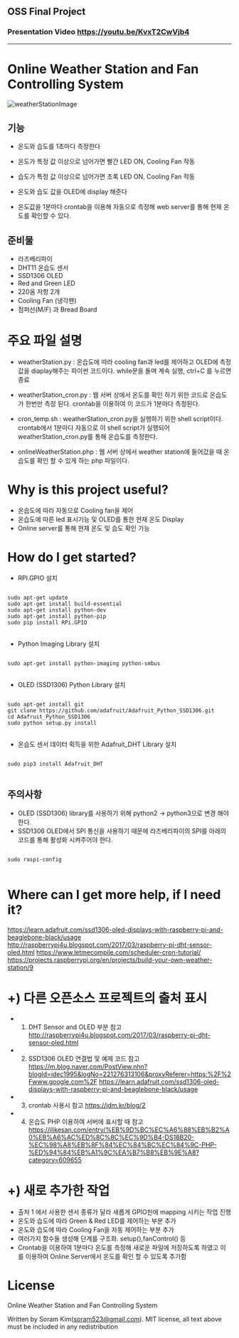 ## OSS Final Project 
### Presentation Video <https://youtu.be/KvxT2CwVjb4>
---------------------------
# Online Weather Station and Fan Controlling System
![weatherStationImage](https://user-images.githubusercontent.com/50056220/84561943-713b6a00-ad8b-11ea-826b-53b9a34c7698.jpg)
## 기능
* 온도와 습도를 1초마다 측정한다 
* 온도가 특정 값 이상으로 넘어가면 빨간 LED ON, Cooling Fan 작동
* 습도가 특정 값 이상으로 넘어가면 초록 LED ON, Cooling Fan 작동
* 온도와 습도 값을 OLED에 display 해준다

* 온도값을 1분마다 crontab을 이용해 자동으로 측정해 web server를 통해 현재 온도를 확인할 수 있다. 

## 준비물
* 라즈베리파이
* DHT11 온습도 센서
* SSD1306 OLED
* Red and Green LED
* 220옴 저항 2개
* Cooling Fan (냉각팬)
* 점퍼선(M/F) 과 Bread Board

# 주요 파일 설명
* weatherStation.py : 온습도에 따라 cooling fan과 led를 제어하고 OLED에 측정 값을 diaplay해주는 파이썬 코드이다. while문을 돌며 계속 실행, ctrl+C 를 누르면 종료 

* weatherStation_cron.py : 웹 서버 상에서 온도를 확인 하기 위한 코드로 온습도가 한번만 측정 된다. crontab을 이용하여 이 코드가 1분마다 측정된다.

* cron_temp.sh : weatherStation_cron.py을 실행하기 위한 shell script이다. crontab에서 1분마다 자동으로 이 shell script가 실행되어 weatherStation_cron.py를 통해 온습도를 측정한다.

* onlineWeatherStation.php : 웹 서버 상에서 weather station에 들어갔을 때 온습도를 확인 할 수 있게 하는 php 파일이다.

# Why is this project useful?
* 온습도에 따라 자동으로 Cooling fan을 제어
* 온습도에 따른 led 표시기능 및 OLED를 통한 현재 온도 Display
* Online server를 통해 현재 온도 및 습도 확인 가능

# How do I get started?
*   RPI.GPIO 설치 
<pre>
<code>
sudo apt-get update
sudo apt-get install build-essential
sudo apt-get install python-dev
sudo apt-get install python-pip
sudo pip install RPi.GPIO
</code>
</pre>

* Python Imaging Library 설치
<pre>
<code>
sudo apt-get install python-imaging python-smbus
</code>
</pre>

* OLED (SSD1306) Python Library 설치
<pre>
<code>
sudo apt-get install git
git clone https://github.com/adafruit/Adafruit_Python_SSD1306.git
cd Adafruit_Python_SSD1306
sudo python setup.py install
</code>
</pre>

* 온습도 센서 데이터 획득을 위한 Adafruit_DHT Library 설치
<pre>
<code>
sudo pip3 install Adafruit_DHT
</code>
</pre>

## 주의사항
* OLED (SSD1306) library를 사용하기 위해 python2 -> python3으로 변경 해야한다.
* SSD1306 OLED에서 SPI 통신을 사용하기 때문에 라즈베리파이의 SPI를 아래의 코드를 통해 활성화 시켜주어야 한다.
<pre>
<code>
sudo raspi-config
</code>
</pre>

# Where can I get more help, if I need it?
<https://learn.adafruit.com/ssd1306-oled-displays-with-raspberry-pi-and-beaglebone-black/usage>
http://raspberrypi4u.blogspot.com/2017/03/raspberry-pi-dht-sensor-oled.html
https://www.letmecompile.com/scheduler-cron-tutorial/
https://projects.raspberrypi.org/en/projects/build-your-own-weather-station/9



# +) 다른 오픈소스 프로젝트의 출처 표시

* 1) DHT Sensor and OLED 부분 참고
http://raspberrypi4u.blogspot.com/2017/03/raspberry-pi-dht-sensor-oled.html

* 2) SSD1306 OLED 연결법 및 예제 코드 참고
https://m.blog.naver.com/PostView.nhn?blogId=idec1995&logNo=221276313106&proxyReferer=https:%2F%2Fwww.google.com%2F
https://learn.adafruit.com/ssd1306-oled-displays-with-raspberry-pi-and-beaglebone-black/usage

* 3) crontab 사용시 참고
https://jdm.kr/blog/2

* 4) 온습도 PHP 이용하여 서버에 표시할 때 참고
https://ilikesan.com/entry/%EB%9D%BC%EC%A6%88%EB%B2%A0%EB%A6%AC%ED%8C%8C%EC%9D%B4-DS18B20-%EC%98%A8%EB%8F%84%EC%84%BC%EC%84%9C-PHP-%ED%94%84%EB%A1%9C%EA%B7%B8%EB%9E%A8?category=609655


# +) 새로 추가한 작업
* 출처 1 에서 사용한 센서 종류가 달라 새롭게 GPIO핀에 mapping 시키는 작업 진행 
* 온도와 습도에 따라 Green & Red LED를 제어하는 부분 추가
* 온도와 습도에 따라 Cooling Fan을 자동 제어하는 부분 추가 
* 여러가지 함수들 생성해 단계를 구조화. setup(),fanControl() 등  
* Crontab을 이용하여 1분마다 온도를 측정해 새로운 파일에 저장하도록 하였고 이를 이용하여 Online Server에서 온도를 확인 할 수 있도록 추가함 


# License 
Online Weather Station and Fan Controlling System 

Written by Soram Kim(soram523@gmail.com). 
MIT license, all text above must be included in any redistribution

